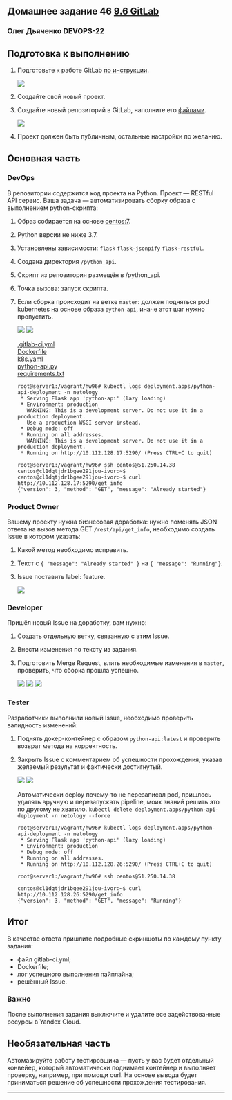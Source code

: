 ## Домашнее задание 46 [9.6 GitLab](https://github.com/netology-code/mnt-homeworks/tree/MNT-video/09-ci-06-gitlab)

### Олег Дьяченко DEVOPS-22


## Подготовка к выполнению

1. Подготовьте к работе GitLab [по инструкции](https://cloud.yandex.ru/docs/tutorials/infrastructure-management/gitlab-containers).

    ![](pics/1.png)

2. Создайте свой новый проект.
3. Создайте новый репозиторий в GitLab, наполните его [файлами](./repository).

   ![](pics/2.png)

4. Проект должен быть публичным, остальные настройки по желанию.

## Основная часть

### DevOps

В репозитории содержится код проекта на Python. Проект — RESTful API сервис. Ваша задача — автоматизировать сборку образа с выполнением python-скрипта:

1. Образ собирается на основе [centos:7](https://hub.docker.com/_/centos?tab=tags&page=1&ordering=last_updated).
2. Python версии не ниже 3.7.
3. Установлены зависимости: `flask` `flask-jsonpify` `flask-restful`.
4. Создана директория `/python_api`.
5. Скрипт из репозитория размещён в /python_api.
6. Точка вызова: запуск скрипта.
7. Если сборка происходит на ветке `master`: должен подняться pod kubernetes на основе образа `python-api`, иначе этот шаг нужно пропустить.

   ![](pics/3.png)
   ![](pics/4.png)

   [.gitlab-ci.yml](devops-main/.gitlab-ci.yml)  
   [Dockerfile](devops-main/Dockerfile)  
   [k8s.yaml](devops-main/k8s.yaml)  
   [python-api.py](devops-main/python-api.py)  
   [requirements.txt](devops-main/requirements.txt)  
   
   ```
   root@server1:/vagrant/hw96# kubectl logs deployment.apps/python-api-deployment -n netology
    * Serving Flask app 'python-api' (lazy loading)
    * Environment: production
      WARNING: This is a development server. Do not use it in a production deployment.
      Use a production WSGI server instead.
    * Debug mode: off
    * Running on all addresses.
      WARNING: This is a development server. Do not use it in a production deployment.
    * Running on http://10.112.128.17:5290/ (Press CTRL+C to quit)
   
   root@server1:/vagrant/hw96# ssh centos@51.250.14.38
   centos@cl1dqtjdr1bgee291jou-ivor:~$
   centos@cl1dqtjdr1bgee291jou-ivor:~$ curl http://10.112.128.17:5290/get_info
   {"version": 3, "method": "GET", "message": "Already started"}
   ```

### Product Owner

Вашему проекту нужна бизнесовая доработка: нужно поменять JSON ответа на вызов метода GET `/rest/api/get_info`, необходимо создать Issue в котором указать:

1. Какой метод необходимо исправить.
2. Текст с `{ "message": "Already started" }` на `{ "message": "Running"}`.
3. Issue поставить label: feature.

   ![](pics/5.png)

### Developer

Пришёл новый Issue на доработку, вам нужно:

1. Создать отдельную ветку, связанную с этим Issue.
2. Внести изменения по тексту из задания.
3. Подготовить Merge Request, влить необходимые изменения в `master`, проверить, что сборка прошла успешно.

   ![](pics/6.png)
   ![](pics/7.png)
   ![](pics/8.png)

### Tester

Разработчики выполнили новый Issue, необходимо проверить валидность изменений:

1. Поднять докер-контейнер с образом `python-api:latest` и проверить возврат метода на корректность.
2. Закрыть Issue с комментарием об успешности прохождения, указав желаемый результат и фактически достигнутый.

   ![](pics/10.png)
   ![](pics/9.png)

   Автоматически deploy почему-то не перезаписал pod, пришлось удалять вручную и перезапускать pipeline, моих знаний решить это по другому не хватило.
`kubectl delete deployment.apps/python-api-deployment -n netology --force`

   ```
   root@server1:/vagrant/hw96# kubectl logs deployment.apps/python-api-deployment -n netology
    * Serving Flask app 'python-api' (lazy loading)
    * Environment: production
    * Debug mode: off
    * Running on all addresses.
    * Running on http://10.112.128.26:5290/ (Press CTRL+C to quit)
   
   root@server1:/vagrant/hw96# ssh centos@51.250.14.38
   
   centos@cl1dqtjdr1bgee291jou-ivor:~$ curl http://10.112.128.26:5290/get_info
   {"version": 3, "method": "GET", "message": "Running"}
   
   ```


## Итог

В качестве ответа пришлите подробные скриншоты по каждому пункту задания:

- файл gitlab-ci.yml;
- Dockerfile; 
- лог успешного выполнения пайплайна;
- решённый Issue.

### Важно 
После выполнения задания выключите и удалите все задействованные ресурсы в Yandex Cloud.

## Необязательная часть

Автомазируйте работу тестировщика — пусть у вас будет отдельный конвейер, который автоматически поднимает контейнер и выполняет проверку, например, при помощи curl. На основе вывода будет приниматься решение об успешности прохождения тестирования.

---

